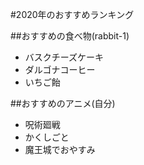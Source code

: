 #2020年のおすすめランキング

##おすすめの食べ物(rabbit-1)
- バスクチーズケーキ
- ダルゴナコーヒー
- いちご飴

##おすすめのアニメ(自分)
- 呪術廻戦
- かくしごと
- 魔王城でおやすみ

